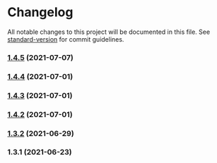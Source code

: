 # Changelog

All notable changes to this project will be documented in this file. See [standard-version](https://github.com/conventional-changelog/standard-version) for commit guidelines.

### [1.4.5](https://github.com/thinkkoa/koatty_schedule/compare/v1.4.4...v1.4.5) (2021-07-07)

### [1.4.4](https://github.com/thinkkoa/koatty_schedule/compare/v1.4.3...v1.4.4) (2021-07-01)

### [1.4.3](https://github.com/thinkkoa/koatty_schedule/compare/v1.4.2...v1.4.3) (2021-07-01)

### [1.4.2](https://github.com/thinkkoa/koatty_schedule/compare/v1.3.2...v1.4.2) (2021-07-01)

### [1.3.2](https://github.com/thinkkoa/koatty_schedule/compare/v1.3.1...v1.3.2) (2021-06-29)

### 1.3.1 (2021-06-23)
